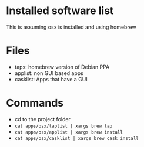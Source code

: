 # Installed software list

This is assuming osx is installed and using homebrew

# Files

- taps: homebrew version of Debian PPA
- applist: non GUI based apps
- casklist: Apps that have a GUI

# Commands

- cd to the project folder
- `cat apps/osx/taplist | xargs brew tap`
- `cat apps/osx/applist | xargs brew install`
- `cat apps/osx/casklist | xargs brew cask install`
